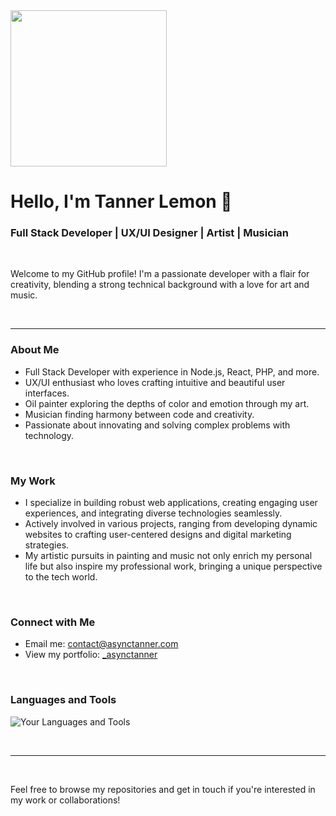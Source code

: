 <div>
  <img src="https://i.imgur.com/PmTYLTdh.png" width="250px"/>
</div>

# Hello, I'm Tanner Lemon 👋

### Full Stack Developer | UX/UI Designer | Artist | Musician

<br />

Welcome to my GitHub profile! I'm a passionate developer with a flair for creativity, blending a strong technical background with a love for art and music.

<br />

---
### About Me
- Full Stack Developer with experience in Node.js, React, PHP, and more.
- UX/UI enthusiast who loves crafting intuitive and beautiful user interfaces.
- Oil painter exploring the depths of color and emotion through my art.
- Musician finding harmony between code and creativity.
- Passionate about innovating and solving complex problems with technology.

<br />

### My Work
- I specialize in building robust web applications, creating engaging user experiences, and integrating diverse technologies seamlessly.
- Actively involved in various projects, ranging from developing dynamic websites to crafting user-centered designs and digital marketing strategies.
- My artistic pursuits in painting and music not only enrich my personal life but also inspire my professional work, bringing a unique perspective to the tech world.

<br />

### Connect with Me
- Email me: contact@asynctanner.com
- View my portfolio: [_asynctanner](https:/asynctanner.com/)

<br />

### Languages and Tools
![Your Languages and Tools](<https://github-readme-stats.vercel.app/api/top-langs/?username=tanrlemn&layout=compact&theme=dark>)

<br />

---

<br />

Feel free to browse my repositories and get in touch if you're interested in my work or collaborations!
